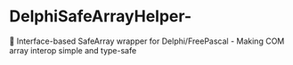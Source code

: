 # DelphiSafeArrayHelper-
🚀 Interface-based SafeArray wrapper for Delphi/FreePascal - Making COM array interop simple and type-safe
